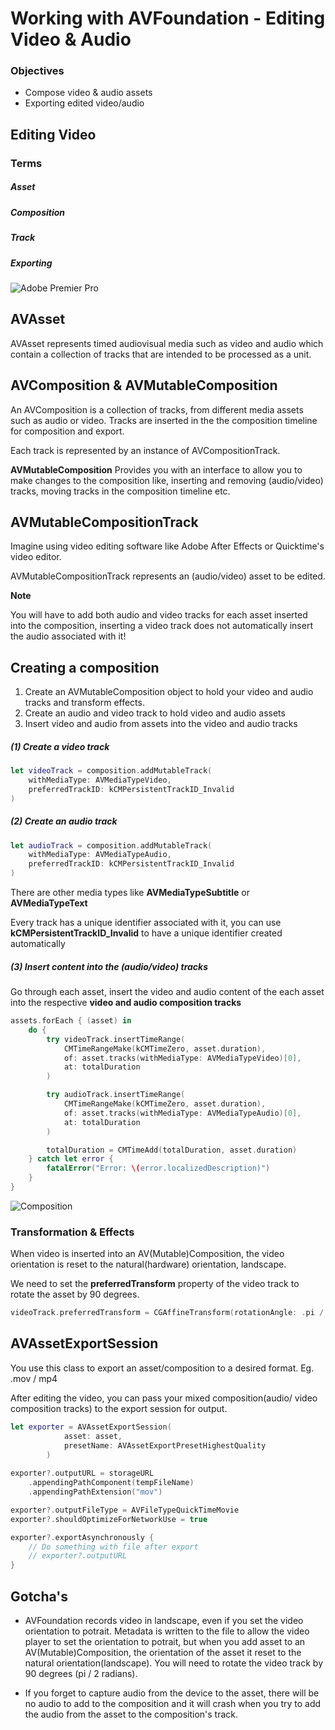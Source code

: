 # Working with AVFoundation - Editing Video & Audio

### Objectives

- Compose video & audio assets
- Exporting edited video/audio

## Editing Video
### Terms

##### Asset
##### Composition
##### Track
##### Exporting

![Adobe Premier Pro](adobe_premier_01.jpg)

## AVAsset

AVAsset represents timed audiovisual media such as video and audio which contain a collection of tracks that are intended to be processed as a unit.

## AVComposition & AVMutableComposition

An AVComposition is a collection of tracks, from different media assets such as audio or video.
Tracks are inserted in the the composition timeline for composition and export.

Each track is represented by an instance of AVCompositionTrack.

**AVMutableComposition**
Provides you with an interface to allow you to make changes to the composition like, inserting and removing (audio/video) tracks, moving tracks in the composition timeline etc.

## AVMutableCompositionTrack

Imagine using video editing software like Adobe After Effects or Quicktime's video editor.

AVMutableCompositionTrack represents an (audio/video) asset to be edited.

**Note**

You will have to add both audio and video tracks for each asset inserted into the composition, inserting a video track does not automatically insert the audio associated with it!

## Creating a composition

1. Create an AVMutableComposition object to hold your video and audio tracks and transform effects.
2. Create an audio and video track to hold video and audio assets
3. Insert video and audio from assets into the video and audio tracks

##### (1) Create a video track

```swift
let videoTrack = composition.addMutableTrack(
    withMediaType: AVMediaTypeVideo, 
    preferredTrackID: kCMPersistentTrackID_Invalid
)
```

##### (2) Create an audio track

```swift
let audioTrack = composition.addMutableTrack(
    withMediaType: AVMediaTypeAudio,
    preferredTrackID: kCMPersistentTrackID_Invalid
)
```
There are other media types like **AVMediaTypeSubtitle** or **AVMediaTypeText**

Every track has a unique identifier associated with it, you can use **kCMPersistentTrackID_Invalid** to have a unique identifier created automatically


##### (3) Insert content into the (audio/video) tracks
Go through each asset, insert the video and audio content of the each asset into the respective **video and audio composition tracks**

```swift
assets.forEach { (asset) in
    do {
        try videoTrack.insertTimeRange(
            CMTimeRangeMake(kCMTimeZero, asset.duration),
            of: asset.tracks(withMediaType: AVMediaTypeVideo)[0],
            at: totalDuration
        )

        try audioTrack.insertTimeRange(
            CMTimeRangeMake(kCMTimeZero, asset.duration),
            of: asset.tracks(withMediaType: AVMediaTypeAudio)[0],
            at: totalDuration
        )

        totalDuration = CMTimeAdd(totalDuration, asset.duration)
    } catch let error {
        fatalError("Error: \(error.localizedDescription)")
    }
}
```

![Composition](composition.png)

### Transformation & Effects

When video is inserted into an AV(Mutable)Composition, the video orientation is reset to the natural(hardware) orientation, landscape. 

We need to set the **preferredTransform** property of the video track to rotate the asset by 90 degrees.

```swift
videoTrack.preferredTransform = CGAffineTransform(rotationAngle: .pi / 2)
```


## AVAssetExportSession

You use this class to export an asset/composition to a desired format. Eg. .mov / mp4 

After editing the video, you can pass your mixed composition(audio/ video composition tracks) to the export session for output.

```swift
let exporter = AVAssetExportSession(
            asset: asset,
            presetName: AVAssetExportPresetHighestQuality
        )
        
exporter?.outputURL = storageURL
    .appendingPathComponent(tempFileName)
    .appendingPathExtension("mov")

exporter?.outputFileType = AVFileTypeQuickTimeMovie
exporter?.shouldOptimizeForNetworkUse = true

exporter?.exportAsynchronously {
    // Do something with file after export
    // exporter?.outputURL
}
```

## Gotcha's

- AVFoundation records video in landscape, even if you set the video orientation to potrait.
Metadata is written to the file to allow the video player to set the orientation to potrait, but when you add asset to an AV(Mutable)Composition, the orientation of the asset it reset to the natural orientation(landscape). You will need to rotate the video track by 90 degrees (pi / 2 radians).

- If you forget to capture audio from the device to the asset, there will be no audio to add to the composition and it will crash when you try to add the audio from the asset to the composition's track.
